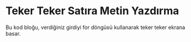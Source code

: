# Teker Teker Satıra Metin Yazdırma
Bu kod bloğu, verdiğiniz girdiyi for döngüsü kullanarak teker teker ekrana basar.
